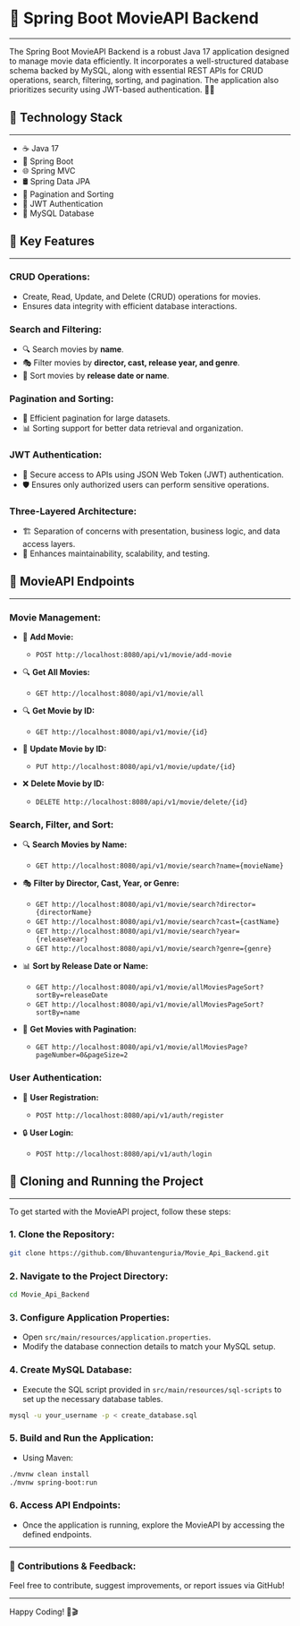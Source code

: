 # 🚀 **Spring Boot MovieAPI Backend**

---

The Spring Boot MovieAPI Backend is a robust Java 17 application designed to manage movie data efficiently. It incorporates a well-structured database schema backed by MySQL, along with essential REST APIs for CRUD operations, search, filtering, sorting, and pagination. The application also prioritizes security using JWT-based authentication. 🎥🍿

## 🚀 **Technology Stack**
---
- ☕ Java 17
- 🍃 Spring Boot
- 🌐 Spring MVC
- 🛢️ Spring Data JPA
- 📑 Pagination and Sorting
- 🔐 JWT Authentication
- 🐬 MySQL Database

## 🌟 **Key Features**
---

### **CRUD Operations:**
- Create, Read, Update, and Delete (CRUD) operations for movies.
- Ensures data integrity with efficient database interactions.

### **Search and Filtering:**
- 🔍 Search movies by **name**.
- 🎭 Filter movies by **director, cast, release year, and genre**.
- 📅 Sort movies by **release date or name**.

### **Pagination and Sorting:**
- 📑 Efficient pagination for large datasets.
- 📊 Sorting support for better data retrieval and organization.

### **JWT Authentication:**
- 🔐 Secure access to APIs using JSON Web Token (JWT) authentication.
- 🛡️ Ensures only authorized users can perform sensitive operations.

### **Three-Layered Architecture:**
- 🏗️ Separation of concerns with presentation, business logic, and data access layers.
- 📂 Enhances maintainability, scalability, and testing.

## 📌 **MovieAPI Endpoints**
---

### **Movie Management:**
- 🔗 **Add Movie:**
  - `POST http://localhost:8080/api/v1/movie/add-movie`

- 🔍 **Get All Movies:**
  - `GET http://localhost:8080/api/v1/movie/all`

- 🔍 **Get Movie by ID:**
  - `GET http://localhost:8080/api/v1/movie/{id}`

- 🔄 **Update Movie by ID:**
  - `PUT http://localhost:8080/api/v1/movie/update/{id}`

- ❌ **Delete Movie by ID:**
  - `DELETE http://localhost:8080/api/v1/movie/delete/{id}`

### **Search, Filter, and Sort:**
- 🔍 **Search Movies by Name:**
  - `GET http://localhost:8080/api/v1/movie/search?name={movieName}`

- 🎭 **Filter by Director, Cast, Year, or Genre:**
  - `GET http://localhost:8080/api/v1/movie/search?director={directorName}`
  - `GET http://localhost:8080/api/v1/movie/search?cast={castName}`
  - `GET http://localhost:8080/api/v1/movie/search?year={releaseYear}`
  - `GET http://localhost:8080/api/v1/movie/search?genre={genre}`

- 📊 **Sort by Release Date or Name:**
  - `GET http://localhost:8080/api/v1/movie/allMoviesPageSort?sortBy=releaseDate`
  - `GET http://localhost:8080/api/v1/movie/allMoviesPageSort?sortBy=name`

- 📑 **Get Movies with Pagination:**
  - `GET http://localhost:8080/api/v1/movie/allMoviesPage?pageNumber=0&pageSize=2`

### **User Authentication:**
- 📝 **User Registration:**
  - `POST http://localhost:8080/api/v1/auth/register`

- 🔒 **User Login:**
  - `POST http://localhost:8080/api/v1/auth/login`

## 🚀 **Cloning and Running the Project**
---
To get started with the MovieAPI project, follow these steps:

### **1. Clone the Repository:**
```bash
git clone https://github.com/Bhuvantenguria/Movie_Api_Backend.git
```

### **2. Navigate to the Project Directory:**
```bash
cd Movie_Api_Backend
```

### **3. Configure Application Properties:**
- Open `src/main/resources/application.properties`.
- Modify the database connection details to match your MySQL setup.

### **4. Create MySQL Database:**
- Execute the SQL script provided in `src/main/resources/sql-scripts` to set up the necessary database tables.
```bash
mysql -u your_username -p < create_database.sql
```

### **5. Build and Run the Application:**
- Using Maven:
```bash
./mvnw clean install
./mvnw spring-boot:run
```

### **6. Access API Endpoints:**
- Once the application is running, explore the MovieAPI by accessing the defined endpoints.

---

### 📢 **Contributions & Feedback:**
Feel free to contribute, suggest improvements, or report issues via GitHub!

---

Happy Coding! 🚀🎬

